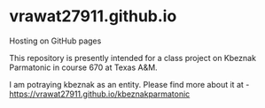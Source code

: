 # vrawat27911.github.io
Hosting on GitHub pages

This repository is presently intended for a class project on Kbeznak Parmatonic in course 670 at Texas A&M.

I am potraying kbeznak as an entity.
Please find more about it at - https://vrawat27911.github.io/kbeznakparmatonic

